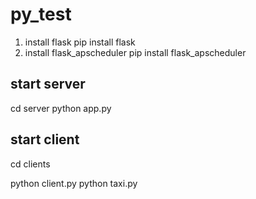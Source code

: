 # py_test

1. install flask 
    pip install flask
2. install flask_apscheduler
    pip install flask_apscheduler


## start server
cd server
python app.py

## start client
cd clients

python client.py
python taxi.py

